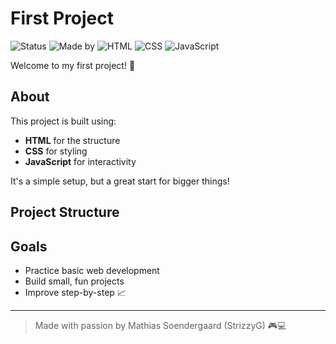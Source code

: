 # First Project

![Status](https://img.shields.io/badge/Status-Active-brightgreen)
![Made by](https://img.shields.io/badge/Made%20by-StrizzyG-blue)
![HTML](https://img.shields.io/badge/HTML-5-orange)
![CSS](https://img.shields.io/badge/CSS-3-blue)
![JavaScript](https://img.shields.io/badge/JavaScript-ES6-yellow)

Welcome to my first project! 🚀

## About

This project is built using:
- **HTML** for the structure
- **CSS** for styling
- **JavaScript** for interactivity

It's a simple setup, but a great start for bigger things!

## Project Structure

## Goals

- Practice basic web development
- Build small, fun projects
- Improve step-by-step 📈

---

> Made with passion by Mathias Soendergaard (StrizzyG) 🎮💻

